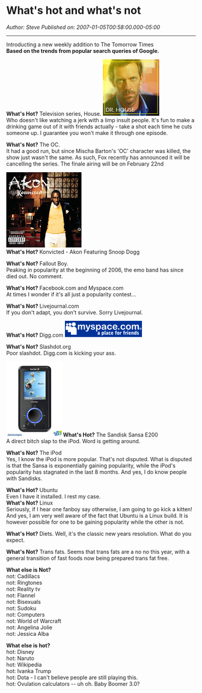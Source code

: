 # What's hot and what's not

*Author: Steve*
*Published on: 2007-01-05T00:58:00.000-05:00*

---

Introducting a new weekly addition to The Tomorrow Times  
**Based on the trends from popular search queries of Google.**  
  
  
**What's Hot?** Television series, House. [![](Dr_House.jpg)](http://bp2.blogger.com/_kfv2ADnjgQg/RZ4IomC8EcI/AAAAAAAAAFk/gMi63NMge2E/s1600-h/Dr_House.jpg)  
Who doesn't like watching a jerk with a limp insult people. It's fun to make a drinking game out of it with friends actually - take a shot each time he cuts someone up. I guarantee you won't make it through one episode.  
  
**What's Not?** The OC.  
It had a good run, but since Mischa Barton's 'OC' character was killed, the show just wasn't the same. As such, Fox recently has announced it will be cancelling the series. The finale airing will be on February 22nd  
  
[![](AKonvicted.jpg)](http://bp2.blogger.com/_kfv2ADnjgQg/RZ4JemC8EdI/AAAAAAAAAFs/4FMDdk6nFzI/s1600-h/AKonvicted.jpg)  
**What's Hot?** Konvicted - Akon Featuring Snoop Dogg  
  
  
**What's Not?** Fallout Boy.  
Peaking in popularity at the beginning of 2006, the emo band has since died out. No comment.   
  
  
  
  
**What's Hot?** Facebook.com and Myspace.com  
At times I wonder if it's all just a popularity contest...  
  
**What's Not?** Livejournal.com  
If you don't adapt, you don't survive. Sorry Livejournal.  
  
  
**What's Hot?** Digg.com ![](LogoDotcom.gif)  
  
**What's Not?** Slashdot.org  
Poor slashdot. Digg.com is kicking your ass.  
  
**[![](sandisk_sansa_e260_mp3_player.jpg)](http://bp2.blogger.com/_kfv2ADnjgQg/RZ4MWmC8EgI/AAAAAAAAAGE/ri7UU8OTP3I/s1600-h/sandisk_sansa_e260_mp3_player.jpg)What's Hot?** The Sandisk Sansa E200  
A direct bitch slap to the iPod. Word is getting around.  
  
**What's Not?** The iPod  
Yes, I know the iPod is more popular. That's not disputed. What is disputed is that the Sansa is exponentially gaining popularity, while the iPod's popularity has stagnated in the last 8 months. And yes, I do know people with Sandisks.  
  
**What's Hot?** Ubuntu  
Even I have it installed. I rest my case.  
 **What's Not?** Linux  
Seriously, if I hear one fanboy say otherwise, I am going to go kick a kitten! And yes, I am very well aware of the fact that Ubuntu is a Linux build. It is however possible for one to be gaining popularity while the other is not.  
  
**What's Hot?** Diets. Well, it's the classic new years resolution. What do you expect.  
  
**What's Not?** Trans fats. Seems that trans fats are a no no this year, with a general transition of fast foods now being prepared trans fat free.  
  
  
**What else is Not?**  
not: Cadillacs  
not: Ringtones  
not: Reality tv  
not: Flannel  
not: Bisexuals  
not: Sudoku  
not: Computers  
not: World of Warcraft  
not: Angelina Jolie  
not: Jessica Alba  
  
  
**What else is hot?**  
hot: Disney  
hot: Naruto  
hot: Wikipedia  
hot: Ivanka Trump  
hot: Dota - I can't believe people are still playing this.  
hot: Ovulation calculators -- uh oh. Baby Boomer 3.0?